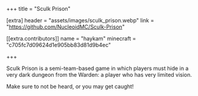 +++
title = "Sculk Prison"

[extra]
header = "assets/images/sculk_prison.webp"
link = "https://github.com/NucleoidMC/Sculk-Prison"

[[extra.contributors]]
name = "haykam"
minecraft = "c705fc7d09624d1e905bb83d81d9b4ec"

+++

Sculk Prison is a semi-team-based game in which players must hide in a very dark dungeon from the Warden: a player who has very limited vision.

Make sure to not be heard, or you may get caught!
